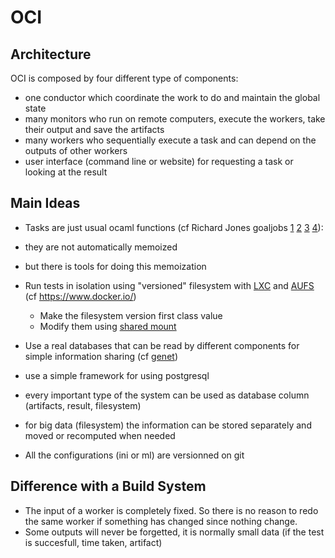 # OCI #

## Architecture ##

OCI is composed by four different type of components:

- one conductor which coordinate the work to do and maintain the global state
- many monitors who run on remote computers, execute the workers, take their output
  and save the artifacts
- many workers who sequentially execute a task and can depend on the
  outputs of other workers
- user interface (command line or website) for requesting a task or
  looking at the result

## Main Ideas ##

- Tasks are just usual ocaml functions (cf Richard Jones goaljobs [1](https://rwmj.wordpress.com/2013/09/19/goaljobs-part-1/) [2](https://rwmj.wordpress.com/2013/09/20/goaljobs-part-2/) [3](https://rwmj.wordpress.com/2013/09/20/goaljobs-part-3/) [4](https://rwmj.wordpress.com/2013/09/20/goaljobs-part-4/)):
 - they are not automatically memoized
 - but there is tools for doing this memoization

- Run tests in isolation using "versioned" filesystem with [LXC](http://linuxcontainers.org/) and [AUFS](http://en.wikipedia.org/wiki/Aufs) (cf https://www.docker.io/)
  - Make the filesystem version first class value
  - Modify them using [shared mount](http://s3hh.wordpress.com/2011/09/22/sharing-mounts-with-a-container/)

- Use a real databases that can be read by different components for
  simple information sharing (cf [genet](http://zoggy.github.io/genet/))
 - use a simple framework for using postgresql
 - every important type of the system can be used as database
   column (artifacts, result, filesystem)
 - for big data (filesystem) the information can be stored separately
 and moved or recomputed when needed

- All the configurations (ini or ml) are versionned on git

## Difference with a Build System ##

- The input of a worker is completely fixed. So there is no reason to
  redo the same worker if something has changed since nothing change.
- Some outputs will never be forgetted, it is normally small data
  (if the test is succesfull, time taken, artifact)